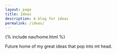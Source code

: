 ```yaml
---
layout: page
title: Ideas
description: A blog for ideas
permalink: /ideas/
---
```


{% include nav/home.html %}

Future home of my great ideas that pop into mt head. 